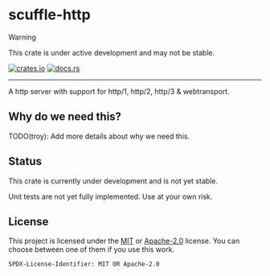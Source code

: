 # scuffle-http

> [!WARNING]  
> This crate is under active development and may not be stable.

[![crates.io](https://img.shields.io/crates/v/scuffle-http.svg)](https://crates.io/crates/scuffle-http) [![docs.rs](https://img.shields.io/docsrs/scuffle-http)](https://docs.rs/scuffle-http)

---

A http server with support for http/1, http/2, http/3 & webtransport.

## Why do we need this?

TODO(troy): Add more details about why we need this.

## Status

This crate is currently under development and is not yet stable.

Unit tests are not yet fully implemented. Use at your own risk.

## License

This project is licensed under the [MIT](./LICENSE.MIT) or [Apache-2.0](./LICENSE.Apache-2.0) license.
You can choose between one of them if you use this work.

`SPDX-License-Identifier: MIT OR Apache-2.0`
